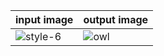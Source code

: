 | input image  | output image |
| ------------- | ------------- |
| ![style-6](https://user-images.githubusercontent.com/67019423/120227270-7c222f80-c266-11eb-8c9a-0e483115cbb3.png) | ![owl](https://user-images.githubusercontent.com/67019423/120227285-85130100-c266-11eb-9c51-b8f7dcfa677c.PNG) |
